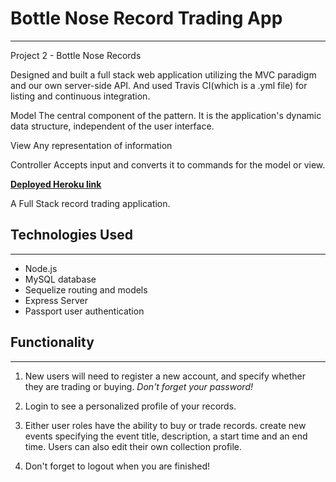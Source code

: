 # Bottle Nose Record Trading App
---
Project 2 - Bottle Nose Records 

Designed and built a full stack web application utilizing the MVC paradigm and our own server-side API. And used Travis CI(which is a .yml file) for listing and continuous integration.  

Model
The central component of the pattern. It is the application's dynamic data structure, independent of the user interface.

View
Any representation of information

Controller
Accepts input and converts it to commands for the model or view.


**[Deployed Heroku link](https://new-girl.herokuapp.com)**

A Full Stack record trading application.

## Technologies Used
---
- Node.js
- MySQL database
- Sequelize routing and models
- Express Server
- Passport user authentication

## Functionality
---
1. New users will need to register a new account, and specify whether they are trading or buying. *Don't forget your password!*

2. Login to see a personalized profile of your records. 

3. Either user roles have the ability to buy or trade records. create new events specifying the event title, description, a start time and an end time. Users can also edit their own collection profile. 

4. Don't forget to logout when you are finished!
